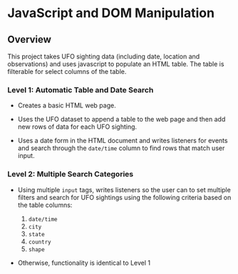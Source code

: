 # JavaScript and DOM Manipulation

## Overview
This project takes UFO sighting data (including date, location and observations) and uses javascript to populate an HTML table. The table is filterable for select columns of the table.

### Level 1: Automatic Table and Date Search

* Creates a basic HTML web page.

* Uses the UFO dataset to append a table to the web page and then add new rows of data for each UFO sighting.

* Uses a date form in the HTML document and writes listeners for events and search through the `date/time` column to find rows that match user input.

### Level 2: Multiple Search Categories

* Using multiple `input` tags, writes listeners so the user can to set multiple filters and search for UFO sightings using the following criteria based on the table columns:

  1. `date/time`
  2. `city`
  3. `state`
  4. `country`
  5. `shape`

* Otherwise, functionality is identical to Level 1